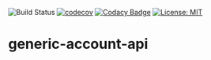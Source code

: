 <!---
This file is auto-generate by a github hook please modify r.md if you don't want to loose your work
-->
![Build Status](https://github.com/SOFTNETWORK-APP/generic-account-api/workflows/Build/badge.svg)
[![codecov](https://codecov.io/gh/SOFTNETWORK-APP/generic-account-api/branch/main/graph/badge.svg)](https://codecov.io/gh/SOFTNETWORK-APP/generic-account-api/)
[![Codacy Badge](https://app.codacy.com/project/badge/Grade/238c8b4eac14492496fbf22606619c1d)](https://www.codacy.com/gh/SOFTNETWORK-APP/generic-account-api/dashboard?utm_source=github.com&amp;utm_medium=referral&amp;utm_content=SOFTNETWORK-APP/generic-account-api&amp;utm_campaign=Badge_Grade)
[![License: MIT](https://img.shields.io/badge/License-MIT-yellow.svg)](https://opensource.org/licenses/MIT)

# generic-account-api
